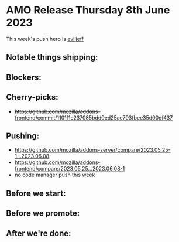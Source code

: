 # AMO Release Thursday 8th June 2023

This week's push hero is [eviljeff](https://github.com/eviljeff)

## Notable things shipping:

## Blockers:

## Cherry-picks:
- ~~https://github.com/mozilla/addons-frontend/commit/1101f1c237085bdd0ed25ac703fbee35d00df437~~

## Pushing:

- https://github.com/mozilla/addons-server/compare/2023.05.25-1...2023.06.08
- https://github.com/mozilla/addons-frontend/compare/2023.05.25...2023.06.08-1
- no code manager push this week

## Before we start:


## Before we promote:

## After we're done:

